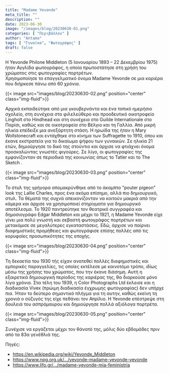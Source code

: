 ```yaml
---
title: "Madame Yevonde"
meta_title: ""
description: ""
date: 2023-06-30
image: "/images/blog/20230630-01.png"
categories: [ "Περιβάλλον" ]
author: "Antama"
tags: [ "Γυναίκα", "Φωτογράφος" ]
draft: false
---
```


Η Yevonde Philone Middleton (5 Ιανουαρίου 1893 – 22 Δεκεμβρίου 1975) ήταν Αγγλίδα φωτογράφος, η οποία πρωτοστάτησε στη
χρήση του χρώματος στις φωτογραφίες πορτρέτων.  
Χρησιμοποίησε το επαγγελματικό όνομα Madame Yevonde σε μια καριέρα που διήρκεσε πάνω από 60 χρόνια.

{{< image src="images/blog/20230630-02.png" position="center" class="img-fluid">}}

Αρχικά εκπαιδεύτηκε από μια γκουβερνάντα και ένα τοπικό ημερήσιο σχολείο, στη συνέχεια στο φιλελεύθερο και προοδευτικό
οικοτροφείο Lingholt στο Hindhead και στη συνέχεια στο Guilde Internationale στο Παρίσι, καθώς και σε οικοτροφεία στο
Βέλγιο και τη Γαλλία.
Από μικρή ηλικία επέδειξε μια ανεξάρτητη στάση.
Η ηρωίδα της ήταν η Mary Wollstonecraft και εντάχθηκε στο κίνημα των Suffragette το 1910, όπου και έκανε εκστρατεία για
το δικαίωμα ψήφου των γυναικών.
Σε ηλικία 21 ετών, δημιούργησε το δικό της στούντιο και άρχισε να φτιάχνει όνομα προσκαλώντας γνωστές φιγούρες.
Σε λίγο, οι φωτογραφίες της εμφανίζονταν σε περιοδικά της κοινωνίας όπως το Tatler και το The Sketch .

{{< image src="images/blog/20230630-03.png" position="center" class="img-fluid">}}

Το στυλ της γρήγορα απομακρύνθηκε από το άκαμπτο "pouter pigeon" look της Lallie Charles, προς ένα ακόμα επίσημο, αλλά
πιο δημιουργικό, στυλ.
Τα θέματά της συχνά απεικονίζονταν να κοιτούν μακριά από την κάμερα και άρχισε να χρησιμοποιεί στηρίγματα για
δημιουργικό αποτέλεσμα.
Το 1920 παντρεύτηκε τον θεατρικό συγγραφέα και δημοσιογράφο Edgar Middleton και μέχρι το 1921, η Madame Yevonde είχε
γίνει μια πολύ γνωστή και σεβαστή φωτογράφος πορτρέτων και μετακόμισε σε μεγαλύτερες εγκαταστάσεις.
Εδώ, άρχισε να παίρνει διαφημιστικές προμήθειες και φωτογράφισε επίσης πολλές από τις κορυφαίες προσωπικότητες της
εποχής.

{{< image src="images/blog/20230630-04.png" position="center" class="img-fluid">}}

Τη δεκαετία του 1930 τής είχαν ανατεθεί πολλές διαφημιστικές και εμπορικές παραγγελίες, τις οποίες εκτέλεσε με καινοτόμο
τρόπο, ιδίως μέσω της χρήσης του χρώματος, που την έκανε διάσημη.
Αυτή η εξαιρετικά δημιουργική περίοδος της καριέρας της, θα διαρκούσε μόνο λίγα χρόνια.
Στα τέλη του 1939, η Color Photographs Ltd έκλεισε και η διαδικασία Vivex (πρώιμη διαδικασία έγχρωμης φωτογραφίας) δεν
υπήρχε πια. Ήταν το δεύτερο σημαντικό πλήγμα για τη αυτην, καθώς εκείνη τη χρονιά ο σύζυγός της είχε πεθάνει τον
Απρίλιο. Η Yevonde επέστρεψε στη δουλειά του ασπρόμαυρου και δημιούργησε πολλά αξιόλογα πορτρέτα.

{{< image src="images/blog/20230630-05.png" position="center" class="img-fluid">}}

Συνέχισε να εργάζεται μέχρι τον θάνατό της, μόλις δύο εβδομάδες πριν από τα 83α γενέθλιά της.

Πηγές:

- https://en.wikipedia.org/wiki/Yevonde_Middleton
- https://www.npg.org.uk/.../yevonde-madame-yevonde-yevonde
- https://www.lifo.gr/.../madame-yevonde-mia-feministria
